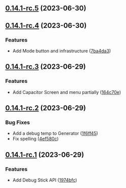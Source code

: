 ## [0.14.1-rc.5](https://github.com/KatCodesMods/mffs/compare/v0.14.1-rc.4...v0.14.1-rc.5) (2023-06-30)



## [0.14.1-rc.4](https://github.com/KatCodesMods/mffs/compare/v0.14.1-rc.3...v0.14.1-rc.4) (2023-06-30)


### Features

* Add Mode button and infrastructure ([7ba4da3](https://github.com/KatCodesMods/mffs/commit/7ba4da303580ccf770262bd287b7c68bd8b32b34))



## [0.14.1-rc.3](https://github.com/KatCodesMods/mffs/compare/v0.14.1-rc.2...v0.14.1-rc.3) (2023-06-29)


### Features

* Add Capacitor Screen and menu partially ([164c70e](https://github.com/KatCodesMods/mffs/commit/164c70e196a0ca86db15c16a37a6eb3073e1e544))



## [0.14.1-rc.2](https://github.com/KatCodesMods/mffs/compare/v0.14.1-rc.1...v0.14.1-rc.2) (2023-06-29)


### Bug Fixes

* Add a debug temp to Generator ([1f6ff45](https://github.com/KatCodesMods/mffs/commit/1f6ff456c005fbe52477ae3a1f74498e7862d075))
* Fix spelling ([4ef580c](https://github.com/KatCodesMods/mffs/commit/4ef580c6aff7efb96d5faf2020bcd866e9a3fae3))



## [0.14.1-rc.1](https://github.com/KatCodesMods/mffs/compare/v0.14.1-rc.0...v0.14.1-rc.1) (2023-06-29)


### Features

* Add Debug Stick API ([1974bfc](https://github.com/KatCodesMods/mffs/commit/1974bfc6d609ae3bdc7acf828cbe3ea3b038b981))



